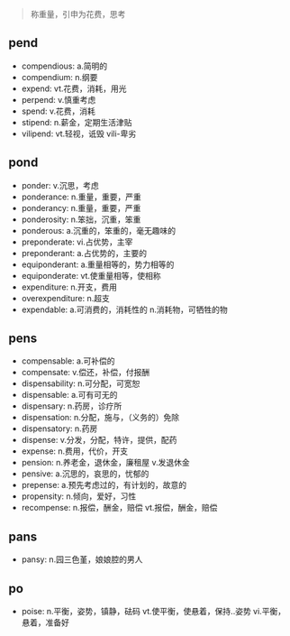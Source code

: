 > 称重量，引申为花费，思考

## pend

- compendious: a.简明的
- compendium: n.纲要
- expend: vt.花费，消耗，用光
- perpend: v.慎重考虑
- spend: v.花费，消耗
- stipend: n.薪金，定期生活津贴
- vilipend: vt.轻视，诋毁 vili-卑劣

## pond

- ponder: v.沉思，考虑
- ponderance: n.重量，重要，严重
- ponderancy: n.重量，重要，严重
- ponderosity: n.笨拙，沉重，笨重
- ponderous: a.沉重的，笨重的，毫无趣味的
- preponderate: vi.占优势，主宰
- preponderant: a.占优势的，主要的
- equiponderant: a.重量相等的，势力相等的
- equiponderate: vt.使重量相等，使相称
- expenditure: n.开支，费用
- overexpenditure: n.超支
- expendable: a.可消费的，消耗性的 n.消耗物，可牺牲的物

## pens

- compensable: a.可补偿的
- compensate: v.偿还，补偿，付报酬
- dispensability: n.可分配，可宽恕
- dispensable: a.可有可无的
- dispensary: n.药房，诊疗所
- dispensation: n.分配，施与，（义务的）免除
- dispensatory: n.药房
- dispense: v.分发，分配，特许，提供，配药
- expense: n.费用，代价，开支
- pension: n.养老金，退休金，廉租屋 v.发退休金
- pensive: a.沉思的，哀思的，忧郁的
- prepense: a.预先考虑过的，有计划的，故意的
- propensity: n.倾向，爱好，习性
- recompense: n.报偿，酬金，赔偿 vt.报偿，酬金，赔偿

## pans

- pansy: n.园三色堇，娘娘腔的男人

## po

- poise: n.平衡，姿势，镇静，砝码 vt.使平衡，使悬着，保持..姿势 vi.平衡，悬着，准备好